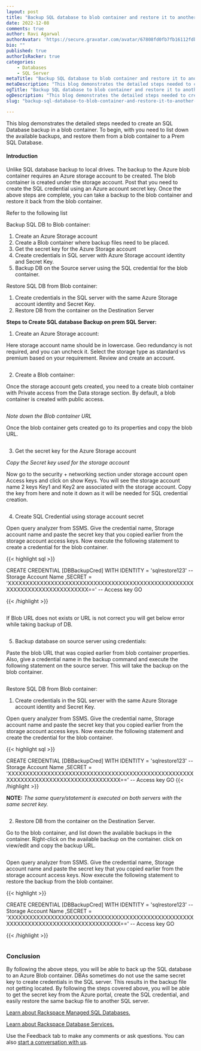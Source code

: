 ```yaml
---
layout: post
title: "Backup SQL database to blob container and restore it to another Server"
date: 2022-12-08
comments: true
author: Ravi Agarwal
authorAvatar: 'https://secure.gravatar.com/avatar/67808fd0fb7fb16112fdb8e9c6e93e67'
bio: ""
published: true
authorIsRacker: true
categories:
    - Databases
    - SQL Server
metaTitle: "Backup SQL database to blob container and restore it to another Server"
metaDescription: "This blog demonstrates the detailed steps needed to create an SQL Database backup in a blob container. To begin, with you need to list down the available backups, and restore them from a blob container to a Prem SQL Database."
ogTitle: "Backup SQL database to blob container and restore it to another Server"
ogDescription: "This blog demonstrates the detailed steps needed to create an SQL Database backup in a blob container. To begin, with you need to list down the available backups, and restore them from a blob container to a Prem SQL Database."
slug: "backup-sql-database-to-blob-container-and-restore-it-to-another-server"

---
```


This blog demonstrates the detailed steps needed to create an SQL Database backup in a blob container. To begin, with you need to list down the available backups, and restore them from a blob container to a Prem SQL Database.


<!--more-->

#### Introduction

Unlike SQL database backup to local drives. The backup to the Azure blob container requires an Azure storage account to be created. The blob container is created under the storage account. Post that you need to create the SQL credential using an Azure account secret key. Once the above steps are complete, you can take a backup to the blob container and restore it back from the blob container. 

Refer to the following list


Backup SQL DB to Blob container:
1.	Create an Azure Storage account
2.	Create a Blob container where backup files need to be placed.
3.	Get the secret key for the Azure Storage account 
4.	Create credentials in SQL server with Azure Storage account identity and Secret Key.
5.	Backup DB on the Source server using the SQL credential for the blob container. 


Restore SQL DB from Blob container:
1.	Create credentials in the SQL server with the same Azure Storage account identity and Secret Key.
2.	Restore DB from the container on the Destination Server


**Steps to Create SQL database Backup on prem SQL Server:**

1.	Create an Azure Storage account:

Here storage account name should be in lowercase. Geo redundancy is not required, and you can uncheck it. Select the storage type as standard vs premium based on your requirement. Review and create an account. 

<img src=Picture1.png title="" alt="">

2.	Create a Blob container: 

Once the storage account gets created, you need to a create blob container with Private access from the Data storage section. By default, a blob container is created with public access.

<img src=Picture2.png title="" alt="">

*Note down the Blob container URL*

Once the blob container gets created go to its properties and copy the blob URL.

<img src=Picture3.png title="" alt="">

3.	Get the secret key for the Azure Storage account 

*Copy the Secret key used for the storage account*

Now go to the security + networking section under storage account open Access keys and click on show Keys. You will see the storage account name 2 keys Key1 and Key2 are associated with the storage account. Copy the key from here and note it down as it will be needed for SQL credential creation. 

<img src=Picture4.png title="" alt="">

4.	Create SQL Credential using storage account secret

Open query analyzer from SSMS. Give the credential name, Storage account name and paste the secret key that you copied earlier from the storage account access keys. Now execute the following statement to create a credential for the blob container. 

{{< highlight sql >}}


CREATE CREDENTIAL [DBBackupCred] 
WITH IDENTITY = 'sqlrestore123'  -- Storage Account Name
,SECRET = 'XXXXXXXXXXXXXXXXXXXXXXXXXXXXXXXXXXXXXXXXXXXXXXXXXXXXXXXXXXXXXXXXXXXXXXXXXXX==' -- Access key
GO

{{< /highlight >}}

<img src=Picture5.png title="" alt="">

If Blob URL does not exists or URL is not correct you will get below error while taking backup of DB.

<img src=Picture6.png title="" alt="">

5.	Backup database on source server using credentials:

Paste the blob URL that was copied earlier from blob container properties. Also, give a credential name in the backup command and execute the following statement on the source server. This will take the backup on the blob container.  

<img src=Picture7.png title="" alt="">

Restore SQL DB from Blob container:


1.	Create credentials in the SQL server with the same Azure Storage account identity and Secret Key.


Open query analyzer from SSMS. Give the credential name, Storage account name and paste the secret key that you copied earlier from the storage account access keys. Now execute the following statement and create the credential for the blob container. 

{{< highlight sql >}}

CREATE CREDENTIAL [DBBackupCred] 
WITH IDENTITY = 'sqlrestore123'  -- Storage Account Name
,SECRET = 'XXXXXXXXXXXXXXXXXXXXXXXXXXXXXXXXXXXXXXXXXXXXXXXXXXXXXXXXXXXXXXXXXXXXXXXXXXXXXXXXXXXX==' -- Access key
GO
{{< /highlight >}}

**NOTE:** *The same query/statement is executed on both servers with the same secret key.*

<img src=Picture8.png title="" alt="">

2.	Restore DB from the container on the Destination Server.

Go to the blob container, and list down the available backups in the container. Right-click on the available backup on the container. click on view/edit and copy the backup URL.

<img src=Picture9.png title="" alt="">

Open query analyzer from SSMS. Give the credential name, Storage account name and paste the secret key that you copied earlier from the storage account access keys. Now execute the following statement to restore the backup from the blob container. 

{{< highlight >}}

CREATE CREDENTIAL [DBBackupCred] 
WITH IDENTITY = 'sqlrestore123'  -- Storage Account Name
,SECRET = 'XXXXXXXXXXXXXXXXXXXXXXXXXXXXXXXXXXXXXXXXXXXXXXXXXXXXXXXXXXXXXXXXXXXXXXXXXXXXXXXXXXXX==' -- Access key
GO

{{< /highlight >}}

<img src=Picture10.png title="" alt="">


### Conclusion

By following the above steps, you will be able to back up the SQL database to an Azure Blob container. DBAs sometimes do not use the same secret key to create credentials in the SQL server. This results in the backup file not getting located. By following the steps covered above, you will be able to get the secret key from the Azure portal, create the SQL credential, and easily restore the same backup file to another SQL server. 

<a class="cta purple" id="cta" href="https://www.rackspace.com/data/managed-sql">Learn about Rackspace Managed SQL Databases.</a>

<a class="cta purple" id="cta" href="https://www.rackspace.com/data/databases"> Learn about Rackspace Database Services.</a>

Use the Feedback tab to make any comments or ask questions. You can also
[start a conversation with us](https://www.rackspace.com/contact).